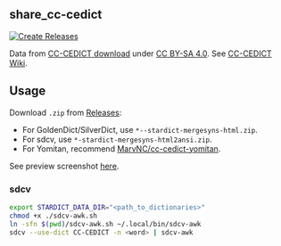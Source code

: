 ## share_cc-cedict

[![Create Releases](https://github.com/scillidan/share_cc-cedict/actions/workflows/releases.yml/badge.svg)](https://github.com/scillidan/share_cc-cedict/actions/workflows/releases.yml)

Data from [CC-CEDICT download](https://www.mdbg.net/chinese/dictionary?page=cedict) under [CC BY-SA 4.0](https://creativecommons.org/licenses/by-sa/4.0/). See [CC-CEDICT Wiki](https://cc-cedict.org/wiki/).

## Usage

Download `.zip` from [Releases](https://github.com/scillidan/share_cc-cedict/releases):
- For GoldenDict/SilverDict, use `*--stardict-mergesyns-html.zip`.
- For sdcv, use `*-stardict-mergesyns-html2ansi.zip`.
- For Yomitan, recommend [MarvNC/cc-cedict-yomitan](https://github.com/MarvNC/cc-cedict-yomitan).

See preview screenshot [here](asset/).

### sdcv

```sh
export STARDICT_DATA_DIR="<path_to_dictionaries>"
chmod +x ./sdcv-awk.sh
ln -sfn $(pwd)/sdcv-awk.sh ~/.local/bin/sdcv-awk
sdcv --use-dict CC-CEDICT -n <word> | sdcv-awk
```
